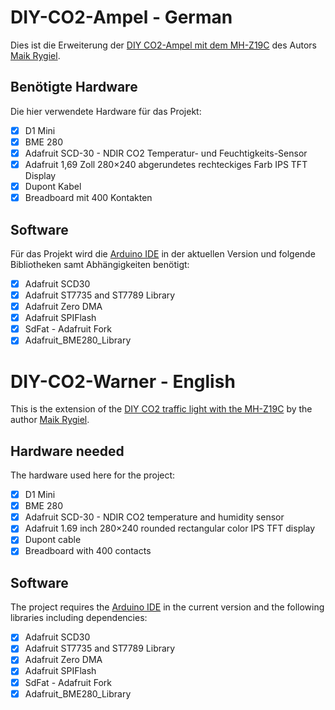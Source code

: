 # DIY-CO2-Ampel - German
Dies ist die Erweiterung der [DIY CO2-Ampel mit dem MH-Z19C](https://www.blog.berrybase.de/blog/2021/02/16/diy-co2-ampel-mit-dem-mh-z19c/) des Autors [Maik Rygiel](https://www.blog.berrybase.de/blog/author/maik-rygiel/).
## Benötigte Hardware
Die hier verwendete Hardware für das Projekt:
- [x] D1 Mini
- [x] BME 280
- [X] Adafruit SCD-30 - NDIR CO2 Temperatur- und Feuchtigkeits-Sensor 
- [X] Adafruit 1,69 Zoll 280×240 abgerundetes rechteckiges Farb IPS TFT Display 
- [X] Dupont Kabel
- [X]  Breadboard mit 400 Kontakten

## Software
Für das Projekt wird die [Arduino IDE](https://www.arduino.cc/en/software) in der aktuellen Version und folgende Bibliotheken samt Abhängigkeiten benötigt:
- [x]	Adafruit SCD30 
- [x] Adafruit ST7735 and ST7789 Library
- [x]	Adafruit Zero DMA
- [x]	Adafruit SPIFlash
- [x]	SdFat - Adafruit Fork
- [x]	Adafruit_BME280_Library

# DIY-CO2-Warner - English
This is the extension of the [DIY CO2 traffic light with the MH-Z19C](https://www.blog.berrybase.de/blog/2021/02/16/diy-co2-ampel-mit-dem-mh-z19c/) by the author [Maik Rygiel](https://www.blog.berrybase.de/blog/author/maik-rygiel/).
## Hardware needed
The hardware used here for the project:
- [x] D1 Mini
- [x] BME 280
- [X] Adafruit SCD-30 - NDIR CO2 temperature and humidity sensor 
- [X] Adafruit 1.69 inch 280×240 rounded rectangular color IPS TFT display 
- [X] Dupont cable
- [X] Breadboard with 400 contacts

## Software
The project requires the [Arduino IDE](https://www.arduino.cc/en/software) in the current version and the following libraries including dependencies:
- [x] Adafruit SCD30 
- [x] Adafruit ST7735 and ST7789 Library
- [x] Adafruit Zero DMA
- [x] Adafruit SPIFlash
- [x] SdFat - Adafruit Fork
- [x] Adafruit_BME280_Library
